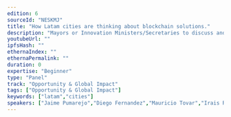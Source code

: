 ```yaml
---
edition: 6
sourceId: "NESKMJ"
title: "How Latam cities are thinking about blockchain solutions."
description: "Mayors or Innovation Ministers/Secretaries to discuss and share their blockchain projects and impact in citizens."
youtubeUrl: ""
ipfsHash: ""
ethernaIndex: ""
ethernaPermalink: ""
duration: 0
expertise: "Beginner"
type: "Panel"
track: "Opportunity & Global Impact"
tags: ["Opportunity & Global Impact"]
keywords: ["latam","cities"]
speakers: ["Jaime Pumarejo","Diego Fernandez","Mauricio Tovar","Irais Reyes","Alfredo Bateman"]
---
```

